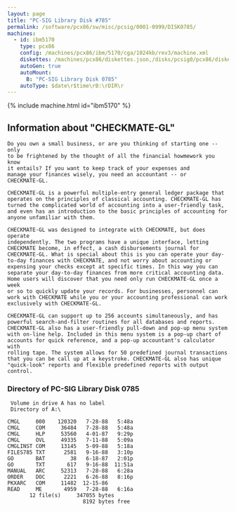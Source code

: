 ```yaml
---
layout: page
title: "PC-SIG Library Disk #785"
permalink: /software/pcx86/sw/misc/pcsig/0001-0999/DISK0785/
machines:
  - id: ibm5170
    type: pcx86
    config: /machines/pcx86/ibm/5170/cga/1024kb/rev3/machine.xml
    diskettes: /machines/pcx86/diskettes.json,/disks/pcsig0/pcx86/diskettes.json
    autoGen: true
    autoMount:
      B: "PC-SIG Library Disk 0785"
    autoType: $date\r$time\rB:\rDIR\r
---
```


{% include machine.html id="ibm5170" %}

## Information about "CHECKMATE-GL"

    Do you own a small business, or are you thinking of starting one -- only
    to be frightened by the thought of all the financial howmework you know
    it entails? If you want to keep track of your expenses and
    manage your finances wisely, you need an accountant -- or
    CHECKMATE-GL.
    
    CHECKMATE-GL is a powerful multiple-entry general ledger package that
    operates on the principles of classical accounting. CHECKMATE-GL has
    turned the complicated world of accounting into a user-friendly task,
    and even has an introduction to the basic principles of accounting for
    anyone unfamiliar with them.
    
    CHECKMATE-GL was designed to integrate with CHECKMATE, but does operate
    independently. The two programs have a unique interface, letting
    CHECKMATE become, in effect, a cash disbursements journal for
    CHECKMATE-GL. What is special about this is you can operate your day-
    to-day finances with CHECKMATE, and not worry about accounting or
    expensing your checks except at specific times. In this way you can
    separate your day-to-day finances from more critical accounting data.
    Home users will discover that you need only run CHECKMATE-GL once a week
    or so to quickly update your records. For businesses, personnel can
    work with CHECKMATE while you or your accounting professional can work
    exclusively with CHECKMATE-GL.
    
    CHECKMATE-GL can support up to 256 accounts simultaneously, and has
    powerful search-and-filter routines for all databases and reports.
    CHECKMATE-GL also has a user-friendly pull-down and pop-up menu system
    with on-line help. Included in this menu system is a pop-up chart of
    accounts for quick reference, and a pop-up accountant's calculator with
    rolling tape. The system allows for 50 predefined journal transactions
    that you can be call up at a keystroke. CHECKMATE-GL also has unique
    "quick-look" reports and flexible predefined reports with output
    control.

### Directory of PC-SIG Library Disk 0785

     Volume in drive A has no label
     Directory of A:\

    CMGL     000    120320   7-28-88   5:48a
    CMGL     COM     36484   7-28-88   5:48a
    CMGL     HLP     53560   4-01-87   9:29p
    CMGL     OVL     49335   7-11-88   5:09a
    CMGLINST COM     13145   5-09-88   5:18a
    FILES785 TXT      2581   9-16-88   3:10p
    GO       BAT        38   6-18-87   2:01p
    GO       TXT       617   9-16-88  11:51a
    MANUAL   ARC     52313   7-28-88   6:28a
    ORDER    DOC      2221   6-26-88   8:16p
    PKXARC   COM     11482  12-15-86
    READ     ME       4959   7-28-88   6:16a
           12 file(s)     347055 bytes
                            8192 bytes free
